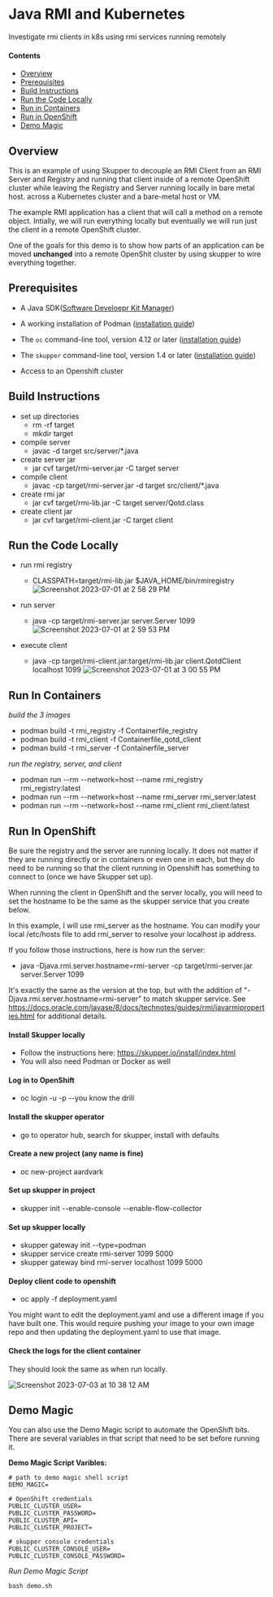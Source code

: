 # Java RMI and Kubernetes

Investigate rmi clients in k8s using rmi services running remotely

[website]: https://skupper.io/

#### Contents

* [Overview](#overview)
* [Prerequisites](#prerequisites)
* [Build Instructions](#build-instructions)
* [Run the Code Locally](#run-the-code-locally)
* [Run in Containers](#run-in-containers)
* [Run in OpenShift](#run-in-openshift)
* [Demo Magic](#demo-magic)

## Overview

This is an example of using Skupper to decouple an RMI
Client from an RMI Server and Registry and running that 
client inside of a remote OpenShift cluster while leaving the
Registry and Server running locally in bare metal host.
across a Kubernetes cluster and a bare-metal host or VM.

The example RMI application has a client that will call a 
method on a remote object. Intially, we will run everything 
locally but eventually we will run just the client in a 
remote OpenShift cluster.

One of the goals for this demo is to show how parts of an
application can be moved **unchanged** into a remote 
OpenShit cluster by using skupper to wire everything
together.

## Prerequisites

* A Java SDK([Software Develoepr Kit Manager][sdk-man])

* A working installation of Podman ([installation guide][install-podman])

* The `oc` command-line tool, version 4.12 or later
  ([installation guide][install-oc-cli])

* The `skupper` command-line tool, version 1.4 or later
  ([installation guide][skupper-cli])

* Access to an Openshift cluster

[sdk-man]: https://sdkman.io/
[install-podman]: https://podman.io/getting-started/installation
[install-oc-cli]: https://docs.openshift.com/container-platform/4.12/cli_reference/openshift_cli/getting-started-cli.html#installing-openshift-cli
[skupper-cli]: https://access.redhat.com/documentation/en-us/red_hat_service_interconnect/1.4/html-single/installation/index#installing-skupper-cli


## Build Instructions
* set up directories
  * rm -rf target
  * mkdir target
* compile server
  * javac -d target src/server/*.java
* create server jar
  * jar cvf target/rmi-server.jar -C target server
* compile client
  * javac -cp target/rmi-server.jar -d target src/client/*.java
* create rmi jar
  * jar cvf target/rmi-lib.jar -C target server/Qotd.class
* create client jar
  * jar cvf target/rmi-client.jar -C target client

## Run the Code Locally
* run rmi registry
  * CLASSPATH=target/rmi-lib.jar $JAVA_HOME/bin/rmiregistry
![Screenshot 2023-07-01 at 2 58 29 PM](https://github.com/cbowland/rmi_and_k8s/assets/1307303/8a959e23-f5e4-400f-9a47-e44d5553c4ce)

* run server
  * java -cp target/rmi-server.jar server.Server 1099
![Screenshot 2023-07-01 at 2 59 53 PM](https://github.com/cbowland/rmi_and_k8s/assets/1307303/02c10372-20f2-47e9-8dbd-09ba65823e12)

* execute client
  * java -cp target/rmi-client.jar:target/rmi-lib.jar client.QotdClient localhost 1099 
![Screenshot 2023-07-01 at 3 00 55 PM](https://github.com/cbowland/rmi_and_k8s/assets/1307303/afa25c5d-b087-482a-8dd2-4256c85f3760)


## Run In Containers

_build the 3 images_
  * podman build -t rmi_registry -f Containerfile_registry
  * podman build -t rmi_client -f Containerfile_qotd_client
  * podman build -t rmi_server -f Containerfile_server

_run the registry, server, and client_
  * podman run --rm --network=host --name rmi_registry rmi_registry:latest
  * podman run --rm --network=host --name rmi_server rmi_server:latest
  * podman run --rm --network=host --name rmi_client rmi_client:latest

## Run In OpenShift

Be sure the registry and the server are running locally.
It does not matter if they are running directly or in containers
or even one in each, but they do need to be running so that the client running
in Openshift has something to connect to (once we have Skupper set up).

When running the client in OpenShift and the server locally, you will need to set
the hostname to be the same as the skupper service that you create below. 

In this example, I will use rmi_server as the hostname. You can modify your local
/etc/hosts file to add rmi_server to resolve your localhost ip address.

If you follow those instructions, here is how run the server:

* java -Djava.rmi.server.hostname=rmi-server -cp target/rmi-server.jar server.Server 1099

It's exactly the same as the version at the top, but with the addition of
"-Djava.rmi.server.hostname=rmi-server" to match skupper service. See
https://docs.oracle.com/javase/8/docs/technotes/guides/rmi/javarmiproperties.html
for additional details.

#### Install Skupper locally
  * Follow the instructions here: https://skupper.io/install/index.html
  * You will also need Podman or Docker as well

#### Log in to OpenShift
  * oc login -u -p --you know the drill

#### Install the skupper operator
  * go to operator hub, search for skupper, install with defaults

#### Create a new project (any name is fine)
  * oc new-project aardvark

#### Set up skupper in project
  * skupper init --enable-console --enable-flow-collector

#### Set up skupper locally
  * skupper gateway init --type=podman
  * skupper service create rmi-server 1099 5000
  * skupper gateway bind rmi-server localhost 1099 5000

#### Deploy client code to openshift
  * oc apply -f deployment.yaml
    

You might want to edit the deployment.yaml and use a
different image if you have built one. This would require
pushing your image to your own image repo and then updating the
deployment.yaml to use that image.

#### Check the logs for the client container
  
They should look the same as when run locally.

![Screenshot 2023-07-03 at 10 38 12 AM](https://github.com/cbowland/rmi_and_k8s/assets/1307303/683863c8-de6f-446c-adad-db06b317a5bf)

## Demo Magic 

You can also use the Demo Magic script to automate the
OpenShift bits. There are several variables in that script
that need to be set before running it.

**Demo Magic Script Varibles:**

~~~ shell
# path to demo magic shell script
DEMO_MAGIC=

# OpenShift credentials
PUBLIC_CLUSTER_USER=
PUBLIC_CLUSTER_PASSWORD=
PUBLIC_CLUSTER_API=
PUBLIC_CLUSTER_PROJECT=

# skupper console credentials
PUBLIC_CLUSTER_CONSOLE_USER=
PUBLIC_CLUSTER_CONSOLE_PASSWORD=
~~~

_Run Demo Magic Script_
~~~ shell
bash demo.sh
~~~